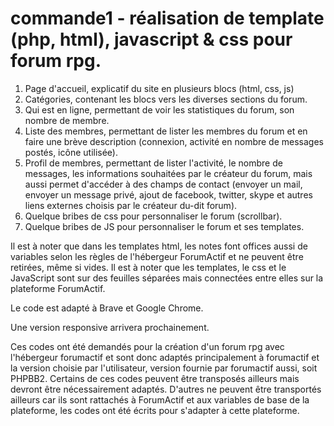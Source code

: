 # commande1 - réalisation de template (php, html), javascript & css pour forum rpg.

1. Page d'accueil, explicatif du site en plusieurs blocs (html, css, js)
2. Catégories, contenant les blocs vers les diverses sections du forum.
3. Qui est en ligne, permettant de voir les statistiques du forum, son nombre de membre.
4. Liste des membres, permettant de lister les membres du forum et en faire une brève description (connexion, activité en nombre de messages postés, icône utilisée).
5. Profil de membres, permettant de lister l'activité, le nombre de messages, les informations souhaitées par le créateur du forum, mais aussi permet d'accéder à des champs de contact (envoyer un mail, envoyer un message privé, ajout de facebook, twitter, skype et autres liens externes choisis par le créateur du-dit forum).
6. Quelque bribes de css pour personnaliser le forum (scrollbar).
7. Quelque bribes de JS pour personnaliser le forum et ses templates.

Il est à noter que dans les templates html, les notes font offices aussi de variables selon les règles de l'hébergeur ForumActif et ne peuvent être retirées, même si vides. 
Il est à noter que les templates, le css et le JavaScript sont sur des feuilles séparées mais connectées entre elles sur la plateforme ForumActif.

Le code est adapté à Brave et Google Chrome.

Une version responsive arrivera prochainement.

Ces codes ont été demandés pour la création d'un forum rpg avec l'hébergeur forumactif et sont donc adaptés principalement à forumactif et la version choisie par l'utilisateur, version fournie par forumactif aussi, soit PHPBB2. Certains de ces codes peuvent être transposés ailleurs mais devront être nécessairement adaptés. D'autres ne peuvent être transportés ailleurs car ils sont rattachés à ForumActif et aux variables de base de la plateforme, les codes ont été écrits pour s'adapter à cette plateforme.
